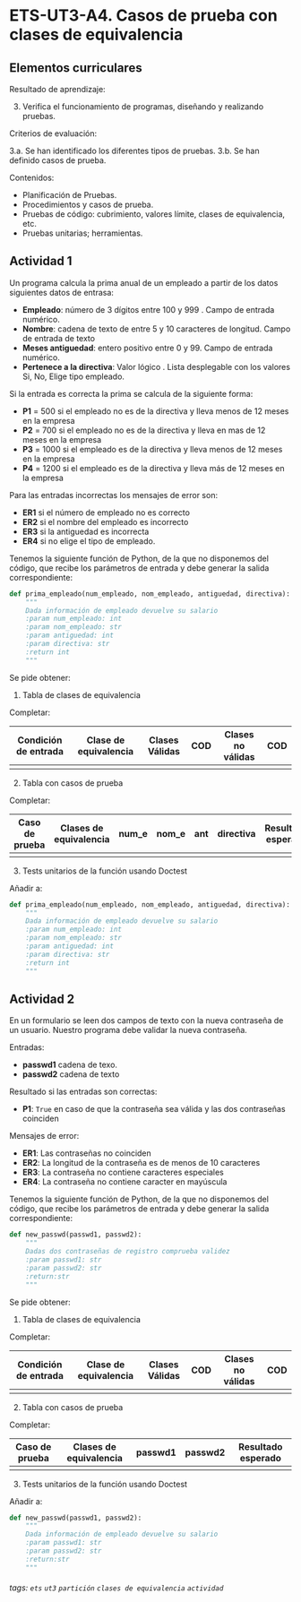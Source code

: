 # ETS-UT3-A4. Casos de prueba con clases de equivalencia

## Elementos curriculares
Resultado de aprendizaje:

3. Verifica el funcionamiento de programas, diseñando y realizando pruebas.

Criterios de evaluación:

3.a. Se han identificado los diferentes tipos de pruebas.
3.b. Se han definido casos de prueba.

Contenidos:

* Planificación de Pruebas.
* Procedimientos y casos de prueba.
* Pruebas de código: cubrimiento, valores límite, clases de equivalencia, etc.
* Pruebas unitarias; herramientas.

## Actividad 1

Un programa calcula la prima anual de un empleado a partir de los datos siguientes datos de entrasa:
* **Empleado**: número de 3 dígitos entre 100 y 999 . Campo de entrada numérico.
* **Nombre**: cadena de texto de entre 5 y 10 caracteres de longitud. Campo de entrada de texto
* **Meses antiguedad**: entero positivo entre 0 y 99. Campo de entrada numérico.
* **Pertenece a la directiva**: Valor lógico . Lista desplegable con los valores Si, No, Elige tipo empleado.

Si la entrada es correcta la prima se calcula de la siguiente forma: 

* **P1** = 500 si el empleado no es de la directiva y lleva menos de 12 meses en la empresa
* **P2** = 700 si el empleado no es de la directiva y lleva en mas de 12 meses en la empresa
* **P3** = 1000 si el empleado es de la directiva y lleva menos de 12 meses en la empresa
* **P4** = 1200 si el empleado es de la directiva y lleva más de 12 meses en la empresa

Para las entradas incorrectas los mensajes de error son:

* **ER1** si el número de empleado no es correcto
* **ER2** si el nombre del empleado es incorrecto
* **ER3** si la antiguedad es incorrecta
* **ER4** si no elige el tipo de empleado.

Tenemos la siguiente función de Python, de la que no disponemos del código, que recibe los parámetros de entrada y debe generar la salida correspondiente:

```python
def prima_empleado(num_empleado, nom_empleado, antiguedad, directiva):
    """
    Dada información de empleado devuelve su salario
    :param num_empleado: int
    :param nom_empleado: str
    :param antiguedad: int
    :param directiva: str
    :return int
    """
```

Se pide obtener:

1. Tabla de clases de equivalencia

Completar:

| Condición de entrada | Clase de equivalencia | Clases Válidas | COD | Clases no válidas | COD |
| -------------------- | --------------------- | -------------- | --- | ----------------- | --- |
|                      |                       |                |     |                   |     |

2. Tabla con casos de prueba

Completar:

| Caso de prueba | Clases de equivalencia | num_e | nom_e | ant | directiva | Resultado esperado |
| -------------- | ---------------------- | ----- | ----- | --- | --------- | ------------------ |
|                |                        |       |       |     |           |                    |
3. Tests unitarios de la función usando Doctest

Añadir a:

```python
def prima_empleado(num_empleado, nom_empleado, antiguedad, directiva):
    """
    Dada información de empleado devuelve su salario
    :param num_empleado: int
    :param nom_empleado: str
    :param antiguedad: int
    :param directiva: str
    :return int
    """
```

## Actividad 2

En un formulario se leen dos campos de texto con la nueva contraseña de un usuario. Nuestro programa debe validar la nueva contraseña.

Entradas:

* **passwd1** cadena de texo. 
* **passwd2** cadena de texto

Resultado si las entradas son correctas:

* **P1**: `True` en caso de que la contraseña sea válida y las dos contraseñas coinciden

Mensajes de error:

* **ER1**: Las contraseñas no coinciden
* **ER2**: La longitud de la contraseña es de menos de 10 caracteres
* **ER3**: La contraseña no contiene caracteres especiales
* **ER4**: La contraseña no contiene caracter en mayúscula

Tenemos la siguiente función de Python, de la que no disponemos del código, que recibe los parámetros de entrada y debe generar la salida correspondiente:

```python
def new_passwd(passwd1, passwd2):
    """
    Dadas dos contraseñas de registro comprueba validez
    :param passwd1: str
    :param passwd2: str
    :return:str
    """
```

Se pide obtener:

1. Tabla de clases de equivalencia

Completar:

| Condición de entrada | Clase de equivalencia | Clases Válidas | COD | Clases no válidas | COD |
| -------------------- | --------------------- | -------------- | --- | ----------------- | --- |
|                      |                       |                |     |                   |     |

2. Tabla con casos de prueba

Completar:

| Caso de prueba | Clases de equivalencia | passwd1 | passwd2 | Resultado esperado |
| -------------- | ---------------------- | ------- | ------- | ------------------ |
|                |                        |         |         |                    |

3. Tests unitarios de la función usando Doctest

Añadir a:

```python
def new_passwd(passwd1, passwd2):
    """
    Dada información de empleado devuelve su salario
    :param passwd1: str
    :param passwd2: str
    :return:str
    """
```
###### tags: `ets` `ut3` `partición` `clases de equivalencia` `actividad`